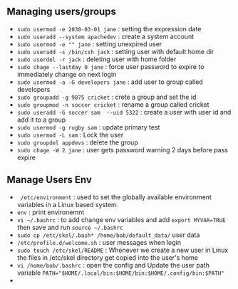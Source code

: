 
## Managing users/groups 
* `sudo usermod -e 2030-03-01 jane` : setting the expression date
* `sudo useradd --system apachedev` : create a system account 
* `sudo usermod -e "" jane` : setting unexpired user
* `sudo useradd -s /bin/csh jack` : setting user with default home dir
* `sudo userdel -r jack` : deleting user with home folder
* `sudo chage --lastday 0 jane` : force user password to expire to immediately change on next login
* `sudo usermod -a -G developers jane` : add user to group called developers
* `sudo groupadd -g 9875 cricket` : crete a group and set the id
* `sudo groupmod -n soccer cricket` : rename a group called cricket
* `sudo useradd -G soccer sam  --uid 5322` : create a user with user id and add it to a group 
* `sudo usermod -g rugby sam` : update primary test
* `sudo usermod -L sam` : Lock the user
* `sudo groupdel appdevs` : delete the group
* `sudo chage -W 2 jane` : user gets password warning  2 days before pass expire


## Manage Users Env
* ` /etc/environment` : used to set the globally available environment variables in a Linux based system.
* `env` : print environemnt 
* `vi ~/.bashrc` : to add change env variables and add `export MYVAR=TRUE` then save and run `source ~/.bashrc`
* `sudo cp /etc/skel/.bash* /home/bob/default_data/` user data
* `/etc/profile.d/welcome.sh` : user messages when login
* `sudo touch /etc/skel/README` : Whenever we create a new user in Linux the files in /etc/skel directory get copied into the user's home
* `vi /home/bob/.bashrc` : open the config and  Update the user path variable `PATH="$HOME/.local/bin:$HOME/bin:$HOME/.config/bin:$PATH"`
* 
